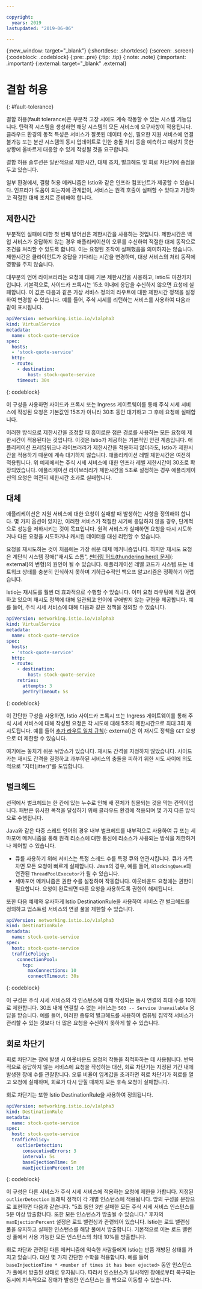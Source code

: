 ```yaml
---

copyright:
  years: 2019
lastupdated: "2019-06-06"

---
```


{:new_window: target="_blank"}
{:shortdesc: .shortdesc}
{:screen: .screen}
{:codeblock: .codeblock}
{:pre: .pre}
{:tip: .tip}
{:note: .note}
{:important: .important}
{:external: target="_blank" .external}

# 결함 허용
{: #fault-tolerance}

결함 허용(fault tolerance)은 부분적 고장 시에도 계속 작동할 수 있는 시스템 기능입니다. 탄력적 시스템을 생성하면 해당 시스템의 모든 서비스에 요구사항이 적용됩니다. 클라우드 환경의 동적 특성은 서비스가 잘못된 데이터 수신, 필요한 지원 서비스에 연결 불가능 또는 분산 시스템의 동시 업데이트로 인한 충돌 처리 등을 예측하고 예상치 못한 상황에 올바르게 대응할 수 있게 작성될 것을 요구합니다. 

결함 허용 솔루션은 일반적으로 제한시간, 대체 조치, 벌크헤드 및 회로 차단기에 중점을 두고 있습니다.

일부 환경에서, 결함 허용 메커니즘은 Istio와 같은 인프라 컴포넌트가 제공할 수 있습니다. 인프라가 도움이 되는지에 관계없이, 서비스는 원격 호출이 실패할 수 있다고 가정하고 적절한 대체 조치로 준비해야 합니다.

## 제한시간

부분적인 실패에 대한 첫 번째 방어선은 제한시간을 사용하는 것입니다. 제한시간은 백업 서비스가 응답하지 않는 경우 애플리케이션이 오류를 수신하여 적절한 대체 동작으로 조건을 처리할 수 있도록 합니다. 이는 요청된 조작이 실패했음을 의미하지는 않습니다. 제한시간은 클라이언트가 응답을 기다리는 시간을 변경하며, 대상 서비스의 처리 동작에 영향을 주지 않습니다.

대부분의 언어 라이브러리는 요청에 대해 기본 제한시간을 사용하고, Istio도 마찬가지입니다. 기본적으로, 사이드카 프록시는 15초 이내에 응답을 수신하지 않으면 요청에 실패합니다. 이 값은 다음과 같은 가상 서비스 정의의 라우트에 대한 제한시간 정책을 설정하여 변경할 수 있습니다. 예를 들어, 주식 시세를 리턴하는 서비스를 사용하여 다음과 같이 표시됩니다.

```yaml
apiVersion: networking.istio.io/v1alpha3
kind: VirtualService
metadata:
  name: stock-quote-service
spec:
  hosts:
  - 'stock-quote-service'
  http:
  - route:
    - destination:
        host: stock-quote-service
    timeout: 30s
```
{: codeblock}

이 구성을 사용하면 사이드카 프록시 또는 Ingress 게이트웨이를 통해 주식 시세 서비스에 작성된 요청은 기본값인 15초가 아니라 30초 동안 대기하고 그 후에 요청에 실패합니다.

이러한 방식으로 제한시간을 조정할 때 흥미로운 점은 경로를 사용하는 모든 요청에 제한시간이 적용된다는 것입니다. 이것은 Istio가 제공하는 기본적인 안전 계층입니다. 애플리케이션 프레임워크나 라이브러리가 제한시간을 적용하지 않더라도, Istio가 제한시간을 적용하기 때문에 계속 대기하지 않습니다. 애플리케이션 레벨 제한시간은 여전히 적용됩니다. 위 예제에서는 주식 시세 서비스에 대한 인프라 레벨 제한시간이 30초로 확장되었습니다. 애플리케이션 라이브러리가 제한시간을 5초로 설정하는 경우 애플리케이션의 요청은 여전히 제한시간 초과로 실패합니다.

## 대체

애플리케이션은 지원 서비스에 대한 요청이 실패할 때 발생하는 사항을 정의해야 합니다. 몇 가지 옵션이 있지만, 이러한 서비스가 적절한 시기에 응답하지 않을 경우, 단계적으로 성능을 저하시키는 것이 목표입니다. 원격 서비스가 실패하면 요청을 다시 시도하거나 다른 요청을 시도하거나 캐시된 데이터를 대신 리턴할 수 있습니다.

요청을 재시도하는 것이 처음에는 가장 쉬운 대체 메커니즘입니다. 하지만 재시도 요청은 계단식 시스템 장애("재시도 스톰", [썬더링 허드(thundering herd) 문제](https://en.wikipedia.org/wiki/Thundering_herd_problem){: external}의 변형)의 원인이 될 수 있습니다. 애플리케이션 레벨 코드가 시스템 또는 네트워크 상태를 충분히 인식하지 못하며 기하급수적인 백오프 알고리즘은 정확하기 어렵습니다.

Istio는 재시도를 훨씬 더 효과적으로 수행할 수 있습니다. 이미 요청 라우팅에 직접 관여하고 있으며 재시도 정책에 대해 일관되고 언어에 구애받지 않는 구현을 제공합니다. 예를 들어, 주식 시세 서비스에 대해 다음과 같은 정책을 정의할 수 있습니다.

```yaml
apiVersion: networking.istio.io/v1alpha3
kind: VirtualService
metadata:
  name: stock-quote-service
spec:
  hosts:
  - 'stock-quote-service'
  http:
  - route:
    - destination:
        host: stock-quote-service
    retries:
      attempts: 3
      perTryTimeout: 5s
```
{: codeblock}

이 간단한 구성을 사용하면, Istio 사이드카 프록시 또는 Ingress 게이트웨이를 통해 주식 시세 서비스에 대해 작성된 요청은 각 시도에 대해 5초의 제한시간으로 최대 3회 재시도됩니다. 예를 들어 [추가 라우트 일치 규칙](https://istio.io/docs/reference/config/networking/#HTTPMatchRequest){: external}은 이 재시도 정책을 `GET` 요청으로 더 제한할 수 있습니다.

여기에는 놓치기 쉬운 뉘앙스가 있습니다. 재시도 간격을 지정하지 않았습니다. 사이드카는 재시도 간격을 결정하고 과부하된 서비스의 충돌을 피하기 위한 시도 사이에 의도적으로 "지터(jitter)"를 도입합니다.

## 벌크헤드

선적에서 벌크헤드는 한 칸에 있는 누수로 인해 배 전체가 침몰되는 것을 막는 칸막이입니다. 패턴은 유사한 목적을 달성하기 위해 클라우드 환경에 적용되며 몇 가지 다른 방식으로 수행됩니다.

Java와 같은 다중 스레드 언어의 경우 내부 벌크헤드를 내부적으로 사용하여 큐 또는 세마포어 메커니즘을 통해 원격 리소스에 대한 통신에 리소스가 사용되는 방식을 제한하거나 제어할 수 있습니다.

- 큐를 사용하기 위해 서비스는 특정 스레드 수를 특정 큐와 연관시킵니다. 큐가 가득 차면 모든 요청이 빠르게 실패합니다. Java의 경우, 예를 들어, `BlockingQueue`와 연관된 `ThreadPoolExecutor`가 될 수 있습니다.
- 세마포어 메커니즘은 권한 수를 설정하여 작동합니다. 아웃바운드 요청에는 권한이 필요합니다. 요청이 완료되면 다른 요청을 사용하도록 권한이 해제됩니다.

또한 다음 예제와 유사하게 Istio DestinationRule을 사용하여 서비스 간 벌크헤드를 정의하고 업스트림 서비스의 연결 풀을 제한할 수 있습니다.

```yaml
apiVersion: networking.istio.io/v1alpha3
kind: DestinationRule
metadata:
  name: stock-quote-service
spec:
  host: stock-quote-service
  trafficPolicy:
    connectionPool:
      tcp:
        maxConnections: 10
        connectTimeout: 30s
```
{: codeblock}

이 구성은 주식 시세 서비스의 각 인스턴스에 대해 작성되는 동시 연결의 최대 수를 10개로 제한합니다. 30초 내에 연결할 수 없는 서비스는 `503 -- Service Unavailable` 응답을 받습니다. 예를 들어, 이러한 종류의 벌크헤드를 사용하여 컴퓨팅 집약적 서비스가 관리할 수 있는 것보다 더 많은 요청을 수신하지 못하게 할 수 있습니다.

## 회로 차단기

회로 차단기는 장애 발생 시 아웃바운드 요청의 작동을 최적화하는 데 사용됩니다. 반복적으로 응답하지 않는 서비스에 요청을 작성하는 대신, 회로 차단기는 지정된 기간 내에 발생한 장애 수를 관찰합니다. 오류 비율이 임계값을 초과하면 회로 차단기가 회로를 열고 요청에 실패하며, 회로가 다시 닫힐 때까지 모든 후속 요청이 실패합니다.

회로 차단기는 또한 Istio DestinationRule을 사용하여 정의됩니다.

```yaml
apiVersion: networking.istio.io/v1alpha3
kind: DestinationRule
metadata:
  name: stock-quote-service
spec:
  host: stock-quote-service
  trafficPolicy:
    outlierDetection:
      consecutiveErrors: 3
      interval: 5s
      baseEjectionTime: 5m
      maxEjectionPercent: 100
```
{: codeblock}

이 구성은 다른 서비스가 주식 시세 서비스에 적용하는 요청에 제한을 가합니다. 지정된 `outlierDetection` 트래픽 정책이 각 개별 인스턴스에 적용됩니다. 앞의 구성을 문장으로 표현하면 다음과 같습니다. "5초 동안 3번 실패한 모든 주식 시세 서비스 인스턴스를 5분 이상 방출합니다. 또한 모든 인스턴스가 방출될 수 있습니다." 후자의 `maxEjectionPercent` 설정은 로드 밸런싱과 관련되어 있습니다. Istio는 로드 밸런싱 풀을 유지하고 실패한 인스턴스를 해당 풀에서 방출합니다. 기본적으로 이는 로드 밸런싱 풀에서 사용 가능한 모든 인스턴스의 최대 10%를 방출합니다.

회로 차단과 관련된 다른 메커니즘에 익숙한 사람들에게 Istio는 반쯤 개방된 상태를 가지고 있습니다. 대신 몇 가지 간단한 수학을 적용합니다. 예를 들어 `baseInjectionTime * <number of times it has been ejected>` 동안 인스턴스가 풀에서 방출된 상태로 유지됩니다. 따라서 인스턴스가 일시적인 장애로부터 복구되는 동시에 지속적으로 장애가 발생한 인스턴스는 풀 밖으로 이동할 수 있습니다.

